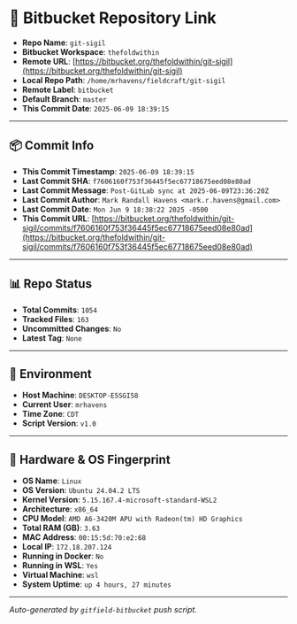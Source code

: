 # 🔗 Bitbucket Repository Link

- **Repo Name**: `git-sigil`
- **Bitbucket Workspace**: `thefoldwithin`
- **Remote URL**: [https://bitbucket.org/thefoldwithin/git-sigil](https://bitbucket.org/thefoldwithin/git-sigil)
- **Local Repo Path**: `/home/mrhavens/fieldcraft/git-sigil`
- **Remote Label**: `bitbucket`
- **Default Branch**: `master`
- **This Commit Date**: `2025-06-09 18:39:15`

---

## 📦 Commit Info

- **This Commit Timestamp**: `2025-06-09 18:39:15`
- **Last Commit SHA**: `f7606160f753f36445f5ec67718675eed08e80ad`
- **Last Commit Message**: `Post-GitLab sync at 2025-06-09T23:36:20Z`
- **Last Commit Author**: `Mark Randall Havens <mark.r.havens@gmail.com>`
- **Last Commit Date**: `Mon Jun 9 18:38:22 2025 -0500`
- **This Commit URL**: [https://bitbucket.org/thefoldwithin/git-sigil/commits/f7606160f753f36445f5ec67718675eed08e80ad](https://bitbucket.org/thefoldwithin/git-sigil/commits/f7606160f753f36445f5ec67718675eed08e80ad)

---

## 📊 Repo Status

- **Total Commits**: `1054`
- **Tracked Files**: `163`
- **Uncommitted Changes**: `No`
- **Latest Tag**: `None`

---

## 🧭 Environment

- **Host Machine**: `DESKTOP-E5SGI58`
- **Current User**: `mrhavens`
- **Time Zone**: `CDT`
- **Script Version**: `v1.0`

---

## 🧬 Hardware & OS Fingerprint

- **OS Name**: `Linux`
- **OS Version**: `Ubuntu 24.04.2 LTS`
- **Kernel Version**: `5.15.167.4-microsoft-standard-WSL2`
- **Architecture**: `x86_64`
- **CPU Model**: `AMD A6-3420M APU with Radeon(tm) HD Graphics`
- **Total RAM (GB)**: `3.63`
- **MAC Address**: `00:15:5d:70:e2:68`
- **Local IP**: `172.18.207.124`
- **Running in Docker**: `No`
- **Running in WSL**: `Yes`
- **Virtual Machine**: `wsl`
- **System Uptime**: `up 4 hours, 27 minutes`

---

_Auto-generated by `gitfield-bitbucket` push script._
